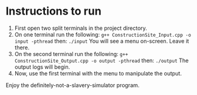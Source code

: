 # Instructions to run
1. First open two split terminals in the project directory.
2. On one terminal run the following:
`g++ ConstructionSite_Input.cpp -o input -pthread`
then:
`./input`
You will see a menu on-screen. Leave it there.
3. On the second terminal run the following:
`g++ ConstructionSite_Output.cpp -o output -pthread`
then:
`./output`
The output logs will begin.
4. Now, use the first terminal with the menu to manipulate the output.

Enjoy the definitely-not-a-slavery-simulator program.